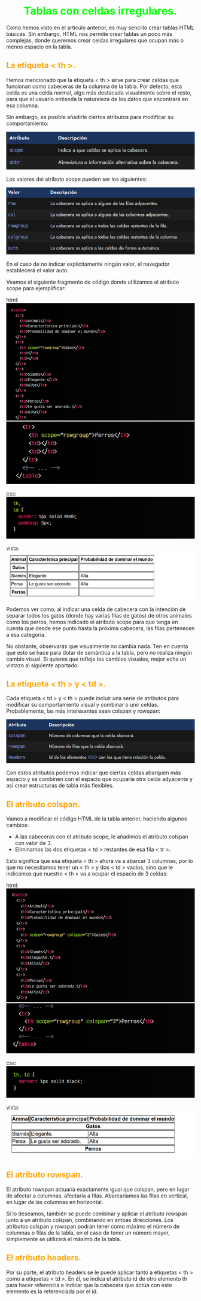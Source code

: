 # <span style="color:lime"><center>Tablas con celdas irregulares.<center></center></span>

Como hemos visto en el artículo anterior, es muy sencillo crear tablas HTML básicas. Sin embargo, HTML nos permite crear tablas un poco más complejas, donde queremos crear celdas irregulares que ocupan más o menos espacio en la tabla.

## <span style="color:orange">La etiqueta < th >.</span>
Hemos mencionado que la etiqueta < th > sirve para crear celdas que funcionan como cabeceras de la columna de la tabla. Por defecto, esta celda es una celda normal, algo más destacada visualmente sobre el resto, para que el usuario entienda la naturaleza de los datos que encontrará en esa columna.

Sin embargo, es posible añadirle ciertos atributos para modificar su comportamiento:

![alt text](./imagenes-tablas-con-celdas-irregulares/image.png)

Los valores del atributo scope pueden ser los siguientes:

![alt text](./imagenes-tablas-con-celdas-irregulares/image-1.png)

En el caso de no indicar explícitamente ningún valor, el navegador establecerá el valor auto.

Veamos el siguiente fragmento de código donde utilizamos el atributo scope para ejemplificar:

html:
![alt text](./imagenes-tablas-con-celdas-irregulares/image-2.png)
![alt text](./imagenes-tablas-con-celdas-irregulares/image-3.png)

css:
![alt text](./imagenes-tablas-con-celdas-irregulares/image-4.png)

vista:
![alt text](./imagenes-tablas-con-celdas-irregulares/image-5.png)

Podemos ver como, al indicar una celda de cabecera con la intención de separar todos los gatos (donde hay varias filas de gatos) de otros animales como los perros, hemos indicado el atributo scope para que tenga en cuenta que desde ese punto hasta la próxima cabecera, las filas pertenecen a esa categoría.

No obstante, observarás que visualmente no cambia nada. Ten en cuenta que esto se hace para dotar de semántica a la tabla, pero no realiza ningún cambio visual. Si quieres que refleje los cambios visuales, mejor echa un vistazo al siguiente apartado.

## <span style="color:orange">La etiqueta < th > y < td >.</span>
Cada etiqueta < td > y < th > puede incluir una serie de atributos para modificar su comportamiento visual y combinar o unir celdas. Probablemente, las más interesantes sean colspan y rowspan:

![alt text](./imagenes-tablas-con-celdas-irregulares/image-6.png)

Con estos atributos podemos indicar que ciertas celdas abarquen más espacio y se combinen con el espacio que ocuparía otra celda adyacente y así crear estructuras de tabla más flexibles.

## <span style="color:orange">El atributo colspan.</span>
Vamos a modificar el código HTML de la tabla anterior, haciendo algunos cambios:

   - A las cabeceras con el atributo scope, le añadimos el atributo colspan con valor de 3.
   - Eliminamos las dos etiquetas < td > restantes de esa fila < tr >.

Esto significa que esa etiqueta < th > ahora va a abarcar 3 columnas, por lo que no necesitamos tener un < th > y dos < td > vacíos, sino que le indicamos que nuestro < th > va a ocupar el espacio de 3 celdas:

html:
![alt text](./imagenes-tablas-con-celdas-irregulares/image-7.png)
![alt text](./imagenes-tablas-con-celdas-irregulares/image-8.png)

css:
![alt text](./imagenes-tablas-con-celdas-irregulares/image-9.png)

vista:
![alt text](./imagenes-tablas-con-celdas-irregulares/image-10.png)

## <span style="color:orange">El atributo rowspan.</span>
El atributo rowspan actuaría exactamente igual que colspan, pero en lugar de afectar a columnas, afectaría a filas. Abarcaríamos las filas en vertical, en lugar de las columnas en horizontal.

Si lo deseamos, también se puede combinar y aplicar el atributo rowspan junto a un atributo colspan, combinando en ambas direcciones. Los atributos colspan y rowspan podrán tener como máximo el número de columnas o filas de la tabla, en el caso de tener un número mayor, simplemente se utilizará el máximo de la tabla.

## <span style="color:orange">El atributo headers.</span>
Por su parte, el atributo headers se le puede aplicar tanto a etiquetas < th > como a etiquetas < td >. En él, se indica el atributo id de otro elemento th para hacer referencia e indicar que la cabecera que actúa con este elemento es la referenciada por el id.


